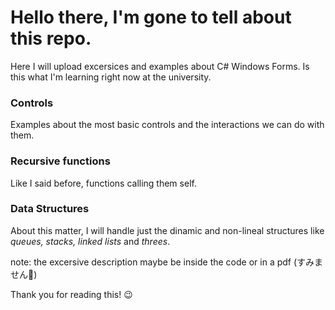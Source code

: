 # Hello there, I'm gone to tell about this repo.

Here I will upload excersices and examples about C# Windows Forms. Is this what I'm learning right now at the university.

### Controls

Examples about the most basic controls and the interactions we can do with them. 

### Recursive functions

Like I said before, functions calling them self.

### Data Structures

About this matter, I will handle just the dinamic and non-lineal structures like _queues, stacks, linked lists_ and _threes_.

note: the excersive description maybe be inside the code or in a pdf (すみません:pray:)

Thank you for reading this! :wink:
